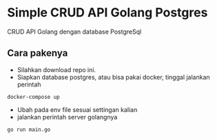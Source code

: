 # Simple CRUD API Golang Postgres

CRUD API Golang dengan database PostgreSql

## Cara pakenya
- Silahkan download repo ini.
- Siapkan database postgres, atau bisa pakai docker, tinggal jalankan perintah
```
docker-compose up
```
- Ubah pada env file sesuai settingan kalian
- jalankan perintah server golangnya
```
go run main.go
```

